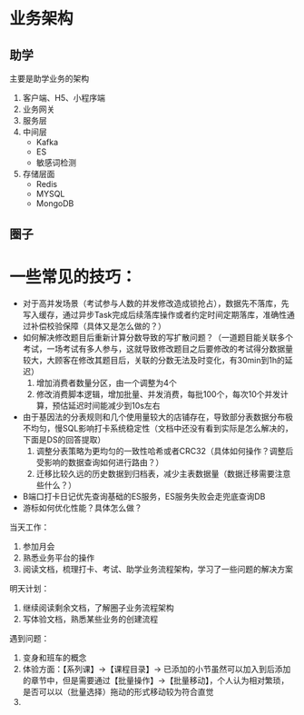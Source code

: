 # 业务架构
## 助学
主要是助学业务的架构
1. 客户端、H5、小程序端
2. 业务网关
3. 服务层
4. 中间层
    - Kafka
    - ES
    - 敏感词检测
5. 存储层面
    - Redis
    - MYSQL
    - MongoDB

## 圈子


# 一些常见的技巧：
- 对于高并发场景（考试参与人数的并发修改造成锁抢占），数据先不落库，先写入缓存，通过异步Task完成后续落库操作或者约定时间定期落库，准确性通过补偿校验保障（具体又是怎么做的？）
- 如何解决修改题目后重新计算分数导致的写扩散问题？（一道题目能关联多个考试，一场考试有多人参与，这就导致修改题目之后要修改的考试得分数据量较大，大顾客在修改其题目后，关联的分数无法及时变化，有30min到1h的延迟）
    1. 增加消费者数量分区，由一个调整为4个
    2. 修改消费脚本逻辑，增加批量、并发消费，每批100个，每次10个并发计算，预估延迟时间能减少到10s左右
- 由于基因法的分表规则和几个使用量较大的店铺存在，导致部分表数据分布极不均匀，慢SQL影响打卡系统稳定性（文档中还没有看到实际是怎么解决的，下面是DS的回答提取）
    1. 调整分表策略为更均匀的一致性哈希或者CRC32（具体如何操作？调整后受影响的数据查询如何进行路由？）
    2. 迁移比较久远的历史数据到归档表，减少主表数据量（数据迁移需要注意些什么？）
- B端口打卡日记优先查询基础的ES服务，ES服务失败会走兜底查询DB
- 游标如何优化性能？具体怎么做？

当天工作：
1. 参加月会 
2. 熟悉业务平台的操作
3. 阅读文档，梳理打卡、考试、助学业务流程架构，学习了一些问题的解决方案

明天计划：
1. 继续阅读剩余文档，了解圈子业务流程架构
2. 写体验文档，熟悉某些业务的创建流程

遇到问题：
1. 变身和班车的概念
2. 体验方面：【系列课】->【课程目录】-> 已添加的小节虽然可以加入到后添加的章节中，但是需要通过【批量操作】->【批量移动】，个人认为相对繁琐，是否可以以（批量选择）拖动的形式移动较为符合直觉
3. 